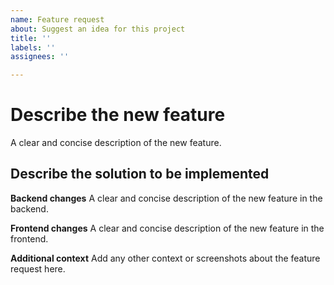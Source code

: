```yaml
---
name: Feature request
about: Suggest an idea for this project
title: ''
labels: ''
assignees: ''

---
```


# Describe the new feature
A clear and concise description of the new feature.

## Describe the solution to be implemented

**Backend changes**
A clear and concise description of the new feature in the backend.

**Frontend changes**
A clear and concise description of the new feature in the frontend.

**Additional context**
Add any other context or screenshots about the feature request here.
